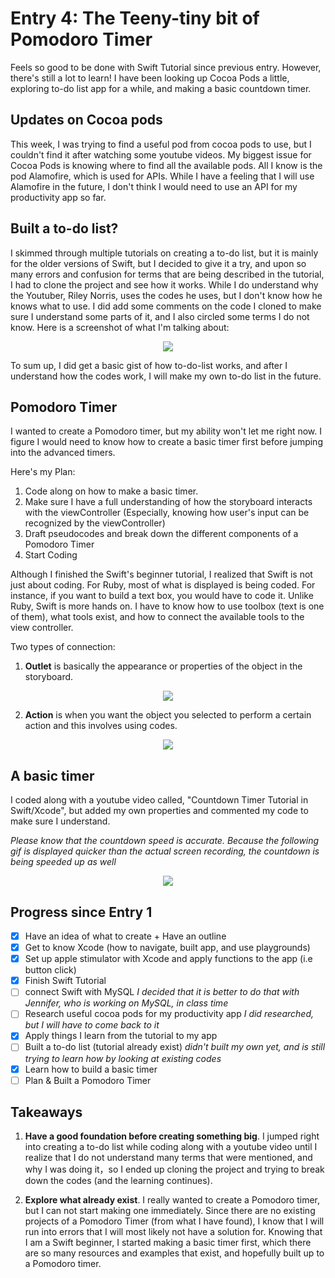 # Entry 4: The Teeny-tiny bit of Pomodoro Timer
Feels so good to be done with Swift Tutorial since previous entry. However, there's still a lot to learn!  I have been looking up Cocoa Pods a little, exploring to-do list app for a while, and making a basic countdown timer. 

## Updates on Cocoa pods 
This week, I was trying to find a useful pod from cocoa pods to use, but I couldn't find it after watching some youtube videos. My biggest issue for Cocoa Pods is knowing where to find all the available pods. All I know is the pod Alamofire, which is used for APIs. While I have a feeling that I will use Alamofire in the future, I don't think I would need to use an API for my productivity app so far.

## Built a to-do list?
I skimmed through multiple tutorials on creating a to-do list, but it is mainly for the older versions of Swift, but I decided to give it a try, and upon so many errors and confusion for terms that are being described in the tutorial, I had to clone the project and see how it works. While I do understand why the Youtuber, Riley Norris, uses the codes he uses, but I don't know how he knows what to use. I did add some comments on the code I cloned to make sure I understand some parts of it, and I also circled some terms I do not know.
Here is a screenshot of what I'm talking about:

<p align="center">
    <img src = "https://raw.githubusercontent.com/xiurongy3506/swift_independent_study/master/img/todoapp.png"/>
</p>  

To sum up, I did get a basic gist of how to-do-list works, and after I understand how the codes work, I will make my own to-do list in the future. 

## Pomodoro Timer
I wanted to create a Pomodoro timer, but my ability won't let me right now. I figure I would need to know how to create a basic timer first before jumping into the advanced timers.  

Here's my Plan:
1. Code along on how to make a basic timer. 
2. Make sure I have a full understanding of how the storyboard interacts with the viewController (Especially, knowing how user's input can be recognized by the  viewController)  
3. Draft pseudocodes and break down the different components of a Pomodoro Timer
4. Start Coding  

Although I finished the Swift's beginner tutorial, I realized that Swift is not just about coding. For Ruby, most of what is displayed is being coded. For instance, if you want to build a text box, you would have to code it. Unlike Ruby, Swift is more hands on. I have to know how to use toolbox (text is one of them), what tools exist, and how to connect the available tools to the view controller. 

Two types of connection: 
1. **Outlet** is basically the appearance or properties of the object in the storyboard. 

<p align="center">
    <img src = "https://raw.githubusercontent.com/xiurongy3506/swift_independent_study/master/img/outlet.png"/>
</p>  

2. **Action** is when you want the object you selected to perform a certain action and this involves using codes. 

<p align="center">
    <img src = "https://raw.githubusercontent.com/xiurongy3506/swift_independent_study/master/img/outlet_n_action.png"/>
</p>  

## A basic timer  
I coded along with a youtube video called, "Countdown Timer Tutorial in Swift/Xcode", but added my own properties and commented my code to make sure I understand. 

_Please know that the countdown speed is accurate. Because the following gif is displayed quicker than the actual screen recording, the countdown is being speeded up as well_

<p align="center">
    <img src = "https://github.com/xiurongy3506/swift_independent_study/blob/master/img/timer.gif?raw=true"/>
</p>  

## Progress since Entry 1
- [x] Have an idea of what to create + Have an outline
- [x] Get to know Xcode (how to navigate, built app, and use playgrounds)
- [x] Set up apple stimulator with Xcode and apply functions to the app (i.e button click)
- [x] Finish Swift Tutorial
- [ ] connect Swift with MySQL _I decided that it is better to do that with Jennifer, who is working on MySQL, in class time_
- [ ] Research useful cocoa pods for my productivity app _I did researched, but I will have to come back to it_
- [x] Apply things I learn from the tutorial to my app 
- [ ] Built a to-do list (tutorial already exist) _didn't built my own yet, and is still trying to learn how by looking at existing codes_
- [x] Learn how to build a basic timer 
- [ ] Plan & Built a Pomodoro Timer  

## Takeaways
1. **Have a good foundation before creating something big**. I jumped right into creating a to-do list while coding along with a youtube video until I realize that I do not understand many terms that were mentioned, and why I was doing it，so I ended up cloning the project and trying to break down the codes (and the learning continues). 

2. **Explore what already exist**. I really wanted to create a Pomodoro timer, but I can not start making one immediately. Since there are no existing projects of a Pomodoro Timer (from what I have found), I know that I will run into errors that I will most likely not have a solution for. Knowing that I am a Swift beginner, I started making a basic timer first, which there are so many resources and examples that exist, and hopefully built up to a Pomodoro timer. 
